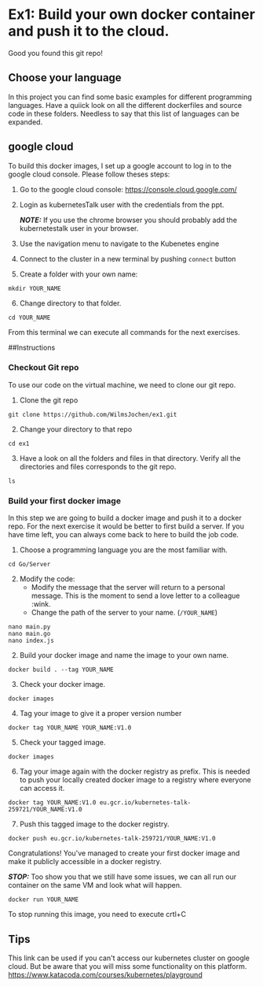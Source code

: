 # Ex1: Build your own docker container and push it to the cloud.

Good you found this git repo!
 
## Choose your language

In this project you can find some basic examples for different programming languages. Have a quiick look on all the different dockerfiles and source code in these folders.
Needless to say that this list of languages can be expanded. 

## google cloud
To build this docker images, I set up a google account to log in to the google cloud console.
Please follow theses steps:

1) Go to the google cloud console: https://console.cloud.google.com/

2) Login as kubernetesTalk user with the credentials from the ppt.
    
   **_NOTE:_**  If you use the chrome browser you should probably add the kubernetestalk user in your browser.

3) Use the navigation menu to navigate to the Kubenetes engine
4) Connect to the cluster in a new terminal by pushing `connect` button
5) Create a folder with your own name:

 ```
 mkdir YOUR_NAME
 ```
6) Change directory to that folder.
 ```
 cd YOUR_NAME
 ```

From this terminal we can execute all commands for the next exercises.

##Instructions
### Checkout Git repo
To use our code on the virtual machine, we need to clone our git repo.

1) Clone the git repo
 ```
 git clone https://github.com/WilmsJochen/ex1.git
 ```
2) Change your directory to that repo
 ```
 cd ex1
 ```
3) Have a look on all the folders and files in that directory.
 Verify all the directories and files corresponds to the git repo.
  ```
 ls
  ```

### Build your first docker image
In this step we are going to build a docker image and push it to a docker repo. For the next exercise it would be better to first build a server. If you have time left, you can always come back to here to build the job code.

1) Choose a programming language you are the most familiar with.
 ```
 cd Go/Server
 ```

2) Modify the code:
   - Modify the message that the server will return to a personal message. This is the moment to send a love letter to a colleague :wink. 
   - Change the path of the server to your name. (`/YOUR_NAME`)
 ```
 nano main.py
 nano main.go 
 nano index.js
 ```
2) Build your docker image and name the image to your own name.
 ```
 docker build . --tag YOUR_NAME
 ```

3) Check your docker image.
 ```
 docker images
 ```

4) Tag your image to give it a proper version number
 ```
 docker tag YOUR_NAME YOUR_NAME:V1.0
 ```
5) Check your tagged image.
 ```
 docker images
 ```
6) Tag your image again with the docker registry as prefix. 
This is needed to push your locally created docker image to a registry where everyone can access it.
 ```
 docker tag YOUR_NAME:V1.0 eu.gcr.io/kubernetes-talk-259721/YOUR_NAME:V1.0
 ```

7) Push this tagged image to the docker registry.
 ```
 docker push eu.gcr.io/kubernetes-talk-259721/YOUR_NAME:V1.0
 ```

Congratulations! You've managed to create your first docker image and make it publicly accessible in a docker registry.

**_STOP:_** Too show you that we still have some issues, we can all run our container on the same VM and look what will happen.
 ```
 docker run YOUR_NAME
 ```
 To stop running this image, you need to execute crtl+C
 
## Tips

This link can be used if you can't access our kubernetes cluster on google cloud. But be aware that you will miss some functionality on this platform. 
https://www.katacoda.com/courses/kubernetes/playground